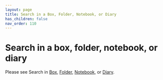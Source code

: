```yaml
---
layout: page
title: Search in a Box, Folder, Notebook, or Diary 
has_children: false 
nav_order: 110 
---
```


# Search in a box, folder, notebook, or diary

Please see Search in [Box](/docs/box/box.html), [Folder](/docs/folder/folder.html), [Notebook](/docs/notebook/notebook.html), or [Diary](/docs/diary/diary.html).
